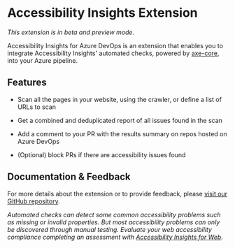<!--
Copyright (c) Microsoft Corporation. All rights reserved.
Licensed under the MIT License.
-->

# Accessibility Insights Extension

_This extension is in beta and preview mode._

Accessibility Insights for Azure DevOps is an extension that enables you to integrate Accessibility Insights' automated checks, powered by [axe-core](https://github.com/dequelabs/axe-core), into your Azure pipeline.

## Features

-   Scan all the pages in your website, using the crawler, or define a list of URLs to scan

-   Get a combined and deduplicated report of all issues found in the scan

-   Add a comment to your PR with the results summary on repos hosted on Azure DevOps

-   (Optional) block PRs if there are accessibility issues found

## Documentation & Feedback

For more details about the extension or to provide feedback, please [visit our GitHub repository](https://github.com/microsoft/accessibility-insights-action).

_Automated checks can detect some common accessibility problems such as missing or invalid properties. But most accessibility problems can only be discovered through manual testing. Evaluate your web accessibility compliance completing an assessment with [Accessibility Insights for Web](https://accessibilityinsights.io/docs/en/web/overview/)._
